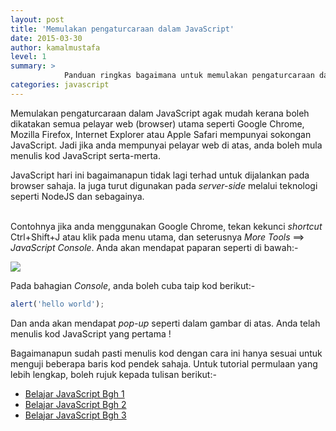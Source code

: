 ```yaml
---
layout: post
title: 'Memulakan pengaturcaraan dalam JavaScript'
date: 2015-03-30
author: kamalmustafa
level: 1
summary: >
            Panduan ringkas bagaimana untuk memulakan pengaturcaraan dalam bahasa JavaScript
categories: javascript
---
```


Memulakan pengaturcaraan dalam JavaScript agak mudah kerana boleh dikatakan semua pelayar web (browser) utama
seperti Google Chrome, Mozilla Firefox, Internet Explorer atau Apple Safari mempunyai sokongan JavaScript. Jadi
jika anda mempunyai pelayar web di atas, anda boleh mula menulis kod JavaScript serta-merta.

<!--more-->

<div class="admonition-info">
    JavaScript hari ini bagaimanapun tidak lagi terhad untuk dijalankan pada browser sahaja. Ia juga turut
    digunakan pada <i>server-side</i> melalui teknologi seperti NodeJS dan sebagainya.
</div>
<div>&nbsp;</div>

Contohnya jika anda menggunakan Google Chrome, tekan kekunci *shortcut* Ctrl+Shift+J atau klik pada menu
utama, dan seterusnya *More Tools* ==> *JavaScript Console*. Anda akan mendapat paparan seperti di bawah:-

<img src="http://i.imgur.com/O4Equhd.png"></img>

Pada bahagian *Console*, anda boleh cuba taip kod berikut:-

```javascript
alert('hello world');
```

Dan anda akan mendapat *pop-up* seperti dalam gambar di atas. Anda telah menulis kod JavaScript yang
pertama !

Bagaimanapun sudah pasti menulis kod dengan cara ini hanya sesuai untuk menguji beberapa baris kod
pendek sahaja. Untuk tutorial permulaan yang lebih lengkap, boleh rujuk kepada tulisan berikut:-

* [Belajar JavaScript Bgh 1](http://www.mydev.my/belajar-javascript-bhg-1.html)
* [Belajar JavaScript Bgh 2](http://www.mydev.my/belajar-javascript-bhg-2.html)
* [Belajar JavaScript Bgh 3](http://www.mydev.my/belajar-javascript-bhg-3.html)
